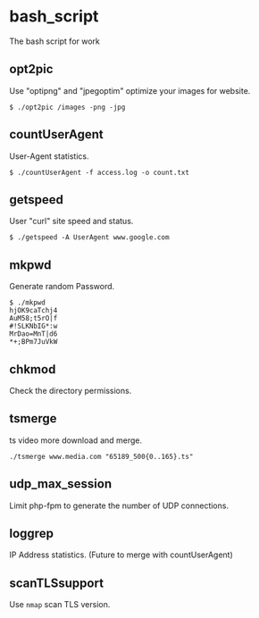 # bash_script
The bash script for work

## opt2pic
Use "optipng" and "jpegoptim" optimize your images for website.
```
$ ./opt2pic /images -png -jpg
```

## countUserAgent
User-Agent statistics.
```
$ ./countUserAgent -f access.log -o count.txt
```

## getspeed
User "curl" site speed and status.
```
$ ./getspeed -A UserAgent www.google.com
```

## mkpwd
Generate random Password.
```
$ ./mkpwd
hjOK9caTchj4
AuM58;t5rO|f
#!SLKNbIG*:w
MrDao=MnT|d6
*+;BPm7JuVkW
```

## chkmod
Check the directory permissions.

## tsmerge
ts video more download and merge.
```
./tsmerge www.media.com "65189_500{0..165}.ts"
```

## udp_max_session
Limit php-fpm to generate the number of UDP connections.

## loggrep
IP Address  statistics. (Future to merge with countUserAgent)

## scanTLSsupport
Use `nmap` scan TLS version.
